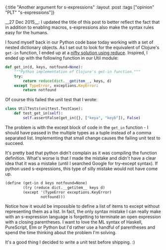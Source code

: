 {:title "Another argument for s-expressions"
 :layout :post
 :tags ["opinion" "PLT" "s-expressions"]}

<div class="alert alert-info">
__27 Dec 2015__: I updated the title of this post to better reflect the fact that
in addition to enabling macros, s-expressions also make the syntax rules
easy for the humans.
</div>

I found myself back in our Python code base today working with a set of nested
dictionary objects. As I set out to look for the equivalent of Clojure's `get-in`
function, I ended up at a [nifty solution using reduce][1]. Inspired,
I ended up with the following function in our Util module:

```python
def get_in(d, keys, notfound=None):
    """Python implementation of Clojure's get-in function."""
    try:
        return reduce(dict.__getitem__, keys, d)
    except TypeError, exceptions.KeyError:
        return notfound
```

Of course this failed the unit test that I wrote:

```python
class UtilTests(unittest.TestCase):
    def test_get_in(self):
        self.assertFalse(get_in({}, ["keya", "keyb"]), False)
```

The problem is with the except block of code in the `get_in` function - I
should have passed in the multiple types as a tuple instead of a comma separated
list. Implementing that small change causes the failing unit test to succeed.

It's pretty bad that python didn't complain as it was compiling the function
definition. What's worse is that I made the mistake and didn't have a clear idea
that it was a mistake (until I searched Google for try-except syntax). If python
used s-expressions, this type of silly mistake would not have come up.

```scheme
(define (get-in d keys notfound=None)
        (try (reduce dict.__getitem__ keys d)
        (except '(TypeError exceptions.KeyError)
                notfound)))
```

Notice how it would be impossible to define a list of items to except without
representing them as a list. In fact, the only syntax mistake I can really make
with an s-expression language is forgetting to terminate an open expression with
a closing parentheses. I want to love the ML syntax of Haskell, PureScript, Elm
or Python but I'd rather use a handful of parentheses and spend the time thinking
about the problem I'm solving.

It's a good thing I decided to write a unit test before shipping. :)

[1]: http://stackoverflow.com/a/14484711/67927
